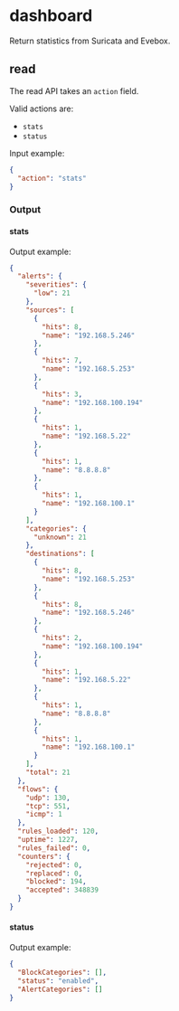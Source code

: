 # dashboard

Return statistics from Suricata and Evebox.

## read

The read API takes an `action` field.

Valid actions are:

- `stats`
- `status`

Input example:
```json
{
  "action": "stats"
}
```

### Output

#### stats

Output example:
```json
{
  "alerts": {
    "severities": {
      "low": 21
    },
    "sources": [
      {
        "hits": 8,
        "name": "192.168.5.246"
      },
      {
        "hits": 7,
        "name": "192.168.5.253"
      },
      {
        "hits": 3,
        "name": "192.168.100.194"
      },
      {
        "hits": 1,
        "name": "192.168.5.22"
      },
      {
        "hits": 1,
        "name": "8.8.8.8"
      },
      {
        "hits": 1,
        "name": "192.168.100.1"
      }
    ],
    "categories": {
      "unknown": 21
    },
    "destinations": [
      {
        "hits": 8,
        "name": "192.168.5.253"
      },
      {
        "hits": 8,
        "name": "192.168.5.246"
      },
      {
        "hits": 2,
        "name": "192.168.100.194"
      },
      {
        "hits": 1,
        "name": "192.168.5.22"
      },
      {
        "hits": 1,
        "name": "8.8.8.8"
      },
      {
        "hits": 1,
        "name": "192.168.100.1"
      }
    ],
    "total": 21
  },
  "flows": {
    "udp": 130,
    "tcp": 551,
    "icmp": 1
  },
  "rules_loaded": 120,
  "uptime": 1227,
  "rules_failed": 0,
  "counters": {
    "rejected": 0,
    "replaced": 0,
    "blocked": 194,
    "accepted": 348839
  }
}
```

#### status

Output example:
```json
{
  "BlockCategories": [],
  "status": "enabled",
  "AlertCategories": []
}
```
